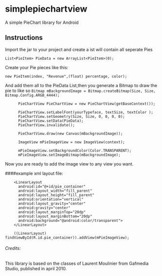 simplepiechartview
==================

A simple PieChart library for Android

Instructions
---------------------------------------

Import the jar to your project and create a ist will contain all seperate Pies

`List<PieItem> PieData = new ArrayList<PieItem>(0);` 

Create your Pie pieces like this:	

`new PieItem(index, "Revenue",(float) percentage, color);`

And add them all to the PieData List,then you generate a Bitmap to draw the pie to like so 
 `Bitmap mBackgroundImage = Bitmap.createBitmap(Size, Size,
                Bitmap.Config.ARGB_4444);`

          PieChartView PieChartView = new PieChartView(getBaseContext());

          PieChartView.setLabelFont(yourTypeface, textSize, textColor );
          PieChartView.setGeometry(Size, Size, 0, 0, 0, 0);
          PieChartView.setData(PieData);
          PieChartView.invalidate();
          
          PieChartView.draw(new Canvas(mBackgroundImage));
          
          ImageView mPieImageView = new ImageView(context);
    
          mPieImageView.setBackgroundColor(Color.TRANSPARENT);
          mPieImageView.setImageBitmap(mBackgroundImage);
          
Now you are ready to add the image view to any view you want. 

####example xml layout file:

        <LinearLayout
          android:id="@+id/pie_container"
          android:layout_width="fill_parent"
          android:layout_height="fill_parent"
          android:orientation="vertical" 
          android:layout_gravity="center"
          android:gravity="center"
          android:layout_marginTop="20dp"
          android:layout_marginBottom="20dp"
          android:background="@android:color/transparent">
        </LinearLayout>
      
        ((LinearLayout) findViewById(R.id.pie_container)).addView(mPieImageView);

###### Credits:
This library is based on the classes of Laurent Moulinier from Gafmedia Studio, published in april 2010. 
